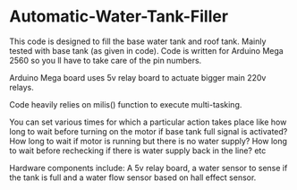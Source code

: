 # Automatic-Water-Tank-Filler
This code is designed to fill the base water tank and roof tank. Mainly tested with base tank (as given in code). Code is written for Arduino Mega 2560 so you ll have to take care of the pin numbers.

Arduino Mega board uses 5v relay board to actuate bigger main 220v relays.

Code heavily relies on milis() function to execute multi-tasking.

You can set various times for which a particular action takes place like how long to wait before turning on the motor if base tank full signal is activated? How long to wait if motor is running but there is no water supply? How long to wait before rechecking if there is water supply back in the line?  etc

Hardware components include: A 5v relay board, a water sensor to sense if the tank is full and a water flow sensor based on hall effect sensor.
